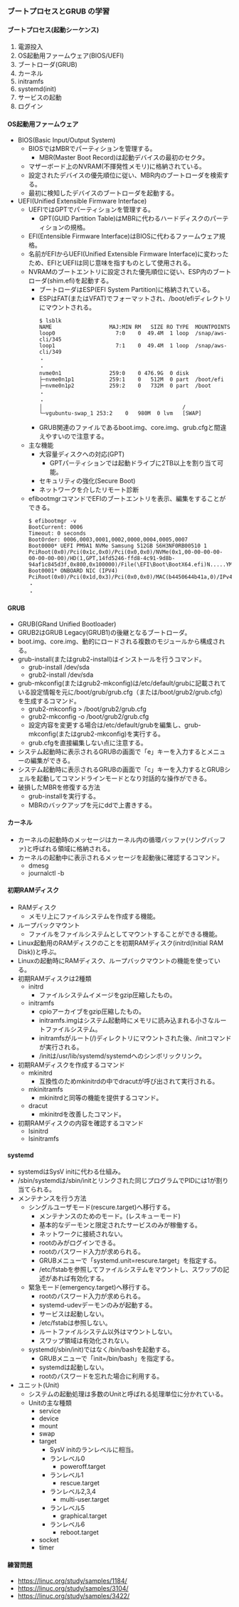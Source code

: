 ### ブートプロセスとGRUB の学習

#### ブートプロセス(起動シーケンス)
1. 電源投入
2. OS起動用ファームウェア(BIOS/UEFI)
3. ブートローダ(GRUB)
4. カーネル
5. initramfs
6. systemd(init)
7. サービスの起動
8. ログイン

#### OS起動用ファームウェア
- BIOS(Basic Input/Output System)
    - BIOSではMBRでパーティションを管理する。
        - MBR(Master Boot Record)は起動デバイスの最初のセクタ。
    - マザーボード上のNVRAM(不揮発性メモリ)に格納されている。 
    - 設定されたデバイスの優先順位に従い、MBR内のブートローダを検索する。
    - 最初に検知したデバイスのブートローダを起動する。
- UEFI(Unified Extensible Firmware Interface)
    - UEFIではGPTでパーティションを管理する。
        - GPT(GUID Partition Table)はMBRに代わるハードディスクのパーティションの規格。
    - EFI(Entensible Firmware Interface)はBIOSに代わるファームウェア規格。
    - 名前がEFIからUEFI(Unified Extensible Firmware Interface)に変わったため、EFIとUEFIは同じ意味を指すものとして使用される。
    - NVRAMのブートエントリに設定された優先順位に従い、ESP内のブートローダ(shim.efi)を起動する。
        - ブートローダはESP(EFI System Partition)に格納されている。
        - ESPはFAT(またはVFAT)でフォーマットされ、/boot/efiディレクトリにマウントされる。
          ```
          $ lsblk
          NAME                  MAJ:MIN RM   SIZE RO TYPE  MOUNTPOINTS
          loop0                   7:0    0  49.4M  1 loop  /snap/aws-cli/345
          loop1                   7:1    0  49.4M  1 loop  /snap/aws-cli/349
          ・
          ・
          nvme0n1               259:0    0 476.9G  0 disk
          ├─nvme0n1p1           259:1    0   512M  0 part  /boot/efi
          ├─nvme0n1p2           259:2    0   732M  0 part  /boot
          ・
          ・
          │                                            /
          └─vgubuntu-swap_1 253:2    0   980M  0 lvm   [SWAP]
          ```
        - GRUB関連のファイルであるboot.img、core.img、grub.cfgと間違えやすいので注意する。
    - 主な機能
        - 大容量ディスクへの対応(GPT)
            - GPTパーティションでは起動ドライブに2TB以上を割り当て可能。
        - セキュリティの強化(Secure Boot)
        - ネットワークを介したリモート診断
    - efibootmgrコマンドでEFIのブートエントリを表示、編集をすることができる。
      ```
      $ efibootmgr -v
      BootCurrent: 0006
      Timeout: 0 seconds
      BootOrder: 0006,0003,0001,0002,0000,0004,0005,0007
      Boot0000* UEFI PM9A1 NVMe Samsung 512GB S6H3NF0RB00510 1    PciRoot(0x0)/Pci(0x1c,0x0)/Pci(0x0,0x0)/NVMe(0x1,00-00-00-00-00-00-00-00)/HD(1,GPT,14fd5246-ffd8-4c91-9d8b-94af1c845d3f,0x800,0x100000)/File(\EFI\Boot\BootX64.efi)N.....YM....R,Y.
      Boot0001* ONBOARD NIC (IPV4)    PciRoot(0x0)/Pci(0x1d,0x3)/Pci(0x0,0x0)/MAC(b4450644b41a,0)/IPv4(0.0.0.00.0.0.0,0,0)N.....YM....R,Y.
      ・
      ・
      ```

#### GRUB
- GRUB(GRand Unified Bootloader)
- GRUB2はGRUB Legacy(GRUB1)の後継となるブートローダ。
- boot.img、core.img、動的にロードされる複数のモジュールから構成される。
- grub-install(またはgrub2-install)はインストールを行うコマンド。
    - grub-install /dev/sda
    - grub2-install /dev/sda
- grub-mkconfig(またはgrub2-mkconfig)は/etc/default/grubに記載されている設定情報を元に/boot/grub/grub.cfg（または/boot/grub2/grub.cfg）を生成するコマンド。
    - grub2-mkconfig > /boot/grub2/grub.cfg
    - grub2-mkconfig -o /boot/grub2/grub.cfg
    - 設定内容を変更する場合は/etc/default/grubを編集し、grub-mkconfig(またはgrub2-mkconfig)を実行する。
    - grub.cfgを直接編集しない点に注意する。
- システム起動時に表示されるGRUBの画面で「e」キーを入力するとメニューの編集ができる。
- システム起動時に表示されるGRUBの画面で「c」キーを入力するとGRUBシェルを起動してコマンドラインモードとなり対話的な操作ができる。
- 破損したMBRを修復する方法
    - grub-installを実行する。
    - MBRのバックアップを元にddで上書きする。

#### カーネル
- カーネルの起動時のメッセージはカーネル内の循環バッファ(リングバッファ)と呼ばれる領域に格納される。
- カーネルの起動中に表示されるメッセージを起動後に確認するコマンド。
    - dmesg
    - journalctl -b

#### 初期RAMディスク
- RAMディスク
    - メモリ上にファイルシステムを作成する機能。
- ループバックマウント 
    - ファイルをファイルシステムとしてマウントすることができる機能。
- Linux起動用のRAMディスクのことを初期RAMディスク(initrd(Initial RAM Disk))と呼ぶ。 
- Linuxの起動時にRAMディスク、ループバックマウントの機能を使っている。
- 初期RAMディスクは2種類
    - initrd
        - ファイルシステムイメージをgzip圧縮したもの。
    - initramfs
        - cpioアーカイブをgzip圧縮したもの。
        - initramfs.imgはシステム起動時にメモリに読み込まれる小さなルートファイルシステム。
        - initramfsがルート(/)ディレクトリにマウントされた後、/initコマンドが実行される。
        - /initは/usr/lib/systemd/systemdへのシンボリックリンク。
- 初期RAMディスクを作成するコマンド
    - mkinitrd
        - 互換性のためmkinitrdの中でdracutが呼び出されて実行される。
    - mkinitramfs
        - mkinitrdと同等の機能を提供するコマンド。
    - dracut
        - mkinitrdを改善したコマンド。
- 初期RAMディスクの内容を確認するコマンド
    - lsinitrd
    - lsinitramfs

#### systemd
- systemdはSysV initに代わる仕組み。
- /sbin/systemdは/sbin/initとリンクされた同じプログラムでPIDには1が割り当てられる。
- メンテナンスを行う方法
    - シングルユーザモード(rescure.target)へ移行する。
        - メンテナンスのためのモード。(レスキューモード)
        - 基本的なデーモンと限定されたサービスのみが稼働する。
        - ネットワークに接続されない。
        - rootのみがログインできる。
        - rootのパスワード入力が求められる。
        - GRUBメニューで「systemd.unit=rescure.target」を指定する。
        - /etc/fstabを参照してファイルシステムをマウントし、スワップの記述があれば有効化する。
    - 緊急モード(emergency.target)へ移行する。
        - rootのパスワード入力が求められる。
        - systemd-udevデーモンのみが起動する。
        - サービスは起動しない。
        - /etc/fstabは参照しない。
        - ルートファイルシステム以外はマウントしない。
        - スワップ領域は有効化されない。
    - systemd(/sbin/init)ではなく/bin/bashを起動する。
        - GRUBメニューで「init=/bin/bash」を指定する。
        - systemdは起動しない。
        - rootのパスワードを忘れた場合に利用する。
- ユニット(Unit)
    - システムの起動処理は多数のUnitと呼ばれる処理単位に分かれている。
    - Unitの主な種類
        - service
        - device
        - mount
        - swap
        - target
            - SysV initのランレベルに相当。
            - ランレベル0
                - poweroff.target
            - ランレベル1
                - rescue.target
            - ランレベル2,3,4
                - multi-user.target
            - ランレベル5
                - graphical.target
            - ランレベル6
                - reboot.target
        - socket
        - timer

#### 練習問題
- https://linuc.org/study/samples/1184/
- https://linuc.org/study/samples/3104/
- https://linuc.org/study/samples/3422/
